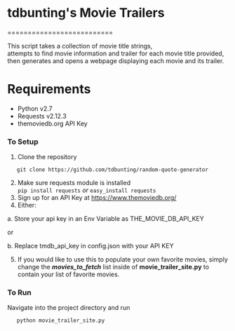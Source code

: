# tdbunting's Movie Trailers
  ==========================

This script takes a collection of movie title strings,  
attempts to find movie information and trailer for each movie title provided,   
then generates and opens a webpage displaying each movie and its trailer.

# Requirements

- Python v2.7
- Requests v2.12.3
- themoviedb.org API Key


### To Setup

1. Clone the repository  
  ```
     git clone https://github.com/tdbunting/random-quote-generator
  ```
2. Make sure requests module is installed  
  ``` pip install requests ``` <i> or </i> ``` easy_install requests ```
3. Sign up for an API Key at https://www.themoviedb.org/
4. Either:

  a. Store your api key in an Env Variable as THE_MOVIE_DB_API_KEY

  or

  b. Replace tmdb_api_key in config.json with your API KEY

5. If you would like to use this to populate your own favorite movies,
simply change the <i><b>movies_to_fetch</b></i> list inside of <b>movie_trailer_site.py</b> 
to contain your list of favorite movies.

### To Run
  Navigate into the project directory and run
  ```
     python movie_trailer_site.py
  ```

